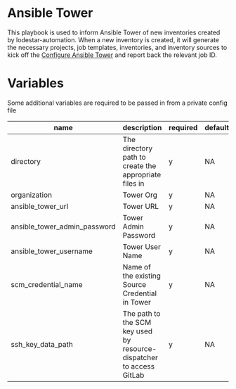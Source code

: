 # Ansible Tower

This playbook is used to inform Ansible Tower of new inventories created by lodestar-automation. When a new inventory is created, it will generate the necessary projects, job templates, inventories, and inventory sources to kick off the [Configure Ansible Tower](https://github.com/redhat-cop/infra-ansible/blob/master/playbooks/ansible/tower/configure-ansible-tower.yml) and report back the relevant job ID.

# Variables

Some additional variables are required to be passed in from a private config file

| name      | description                                           | required | default |
|-----------|-------------------------------------------------------|----------|---------|
| directory | The directory path to create the appropriate files in | y        | NA      |
| organization | Tower Org | y | NA |
| ansible_tower_url | Tower URL | y | NA |
| ansible_tower_admin_password | Tower Admin Password | y | NA |
| ansible_tower_username | Tower User Name | y | NA |
| scm_credential_name | Name of the existing Source Credential in Tower | y | NA |
| ssh_key_data_path | The path to the SCM key used by resource-dispatcher to access GitLab | y | NA |